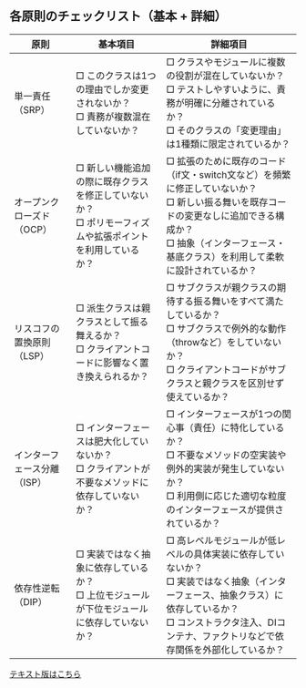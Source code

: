 ## 各原則のチェックリスト（基本 + 詳細）

| 原則 | 基本項目 | 詳細項目 |
|------|----------|----------|
| 単一責任<br>（SRP） | □ このクラスは1つの理由でしか変更されないか？<br>□ 責務が複数混在していないか？ | □ クラスやモジュールに複数の役割が混在していないか？<br>□ テストしやすいように、責務が明確に分離されているか？<br>□ そのクラスの「変更理由」は1種類に限定されているか？ |
| オープンクローズド<br>（OCP） | □ 新しい機能追加の際に既存クラスを修正していないか？<br>□ ポリモーフィズムや拡張ポイントを利用しているか？ | □ 拡張のために既存のコード（if文・switch文など）を頻繁に修正していないか？<br>□ 新しい振る舞いを既存コードの変更なしに追加できる構成か？<br>□ 抽象（インターフェース・基底クラス）を利用して柔軟に設計されているか？ |
| リスコフの置換原則<br>（LSP） |□ 派生クラスは親クラスとして振る舞えるか？<br>□ クライアントコードに影響なく置き換えられるか？ | □ サブクラスが親クラスの期待する振る舞いをすべて満たしているか？<br>□ サブクラスで例外的な動作（throwなど）をしていないか？<br>□ クライアントコードがサブクラスと親クラスを区別せず使えているか？ |
| インターフェース分離<br>（ISP） | □ インターフェースは肥大化していないか？<br>□ クライアントが不要なメソッドに依存していないか？ | □ インターフェースが1つの関心事（責任）に特化しているか？<br>□ 不要なメソッドの空実装や例外的実装が発生していないか？<br>□ 利用側に応じた適切な粒度のインターフェースが提供されているか？ |
| 依存性逆転<br>（DIP） | □ 実装ではなく抽象に依存しているか？<br>□ 上位モジュールが下位モジュールに依存していないか？ | □ 高レベルモジュールが低レベルの具体実装に依存していないか？<br>□ 実装ではなく抽象（インターフェース、抽象クラス）に依存しているか？<br>□ コンストラクタ注入、DIコンテナ、ファクトリなどで依存関係を外部化しているか？ |

[テキスト版はこちら](./solid-checklist.text.md)